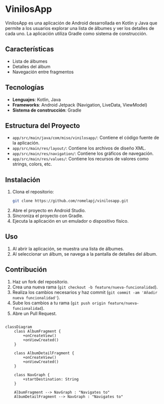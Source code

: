 # VinilosApp

VinilosApp es una aplicación de Android desarrollada en Kotlin y Java que permite a los usuarios explorar una lista de álbumes y ver los detalles de cada uno. La aplicación utiliza Gradle como sistema de construcción.

## Características

- Lista de álbumes
- Detalles del álbum
- Navegación entre fragmentos

## Tecnologías

- **Lenguajes**: Kotlin, Java
- **Frameworks**: Android Jetpack (Navigation, LiveData, ViewModel)
- **Sistema de construcción**: Gradle

## Estructura del Proyecto

- `app/src/main/java/com/miso/vinilosapp/`: Contiene el código fuente de la aplicación.
- `app/src/main/res/layout/`: Contiene los archivos de diseño XML.
- `app/src/main/res/navigation/`: Contiene los gráficos de navegación.
- `app/src/main/res/values/`: Contiene los recursos de valores como strings, colors, etc.

## Instalación

1. Clona el repositorio:
    ```sh
    git clone https://github.com/romelapj/vinilosapp.git
    ```
2. Abre el proyecto en Android Studio.
3. Sincroniza el proyecto con Gradle.
4. Ejecuta la aplicación en un emulador o dispositivo físico.

## Uso

1. Al abrir la aplicación, se muestra una lista de álbumes.
2. Al seleccionar un álbum, se navega a la pantalla de detalles del álbum.

## Contribución

1. Haz un fork del repositorio.
2. Crea una nueva rama (`git checkout -b feature/nueva-funcionalidad`).
3. Realiza los cambios necesarios y haz commit (`git commit -am 'Añadir nueva funcionalidad'`).
4. Sube los cambios a tu rama (`git push origin feature/nueva-funcionalidad`).
5. Abre un Pull Request.


```mermaid

classDiagram
    class AlbumFragment {
        +onCreateView()
        +onViewCreated()
    }

    class AlbumDetailFragment {
        +onCreateView()
        +onViewCreated()
    }

    class NavGraph {
        +startDestination: String
    }

    AlbumFragment --> NavGraph : "Navigates to"
    AlbumDetailFragment --> NavGraph : "Navigates to"
